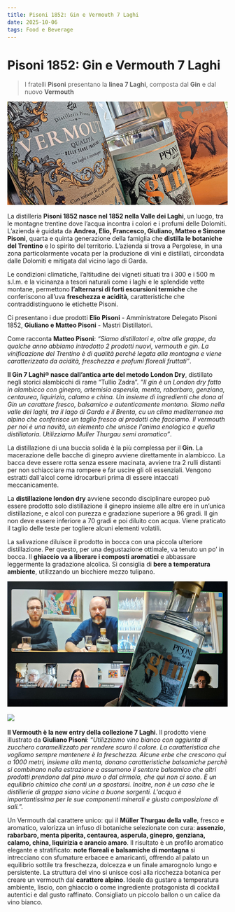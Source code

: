 ```yaml
---
title: Pisoni 1852: Gin e Vermouth 7 Laghi
date: 2025-10-06 
tags: Food e Beverage 
---
```


# Pisoni 1852: Gin e Vermouth 7 Laghi 

> I fratelli **Pisoni** presentano la **linea 7 Laghi**, composta dal **Gin** e dal nuovo **Vermouth** 
 
![](banner.jpg)

La distilleria **Pisoni 1852 nasce nel 1852  nella Valle dei Laghi**, un luogo, tra le montagne trentine dove l’acqua incontra i colori e i profumi delle Dolomiti. L’azienda è guidata da **Andrea, Elio, Francesco, Giuliano, Matteo e Simone Pisoni**, quarta e quinta generazione della famiglia che **distilla le botaniche del Trentino** e lo spirito del territorio. L’azienda si trova a Pergolese, in una zona particolarmente vocata per la produzione di vini e distillati, circondata dalle Dolomiti e mitigata dal vicino lago di Garda. 

Le condizioni climatiche, l’altitudine dei vigneti situati tra i 300 e i 500 m s.l.m. e la vicinanza a tesori naturali come i laghi e le splendide vette montane, permettono **l’alternarsi di forti escursioni termiche** che conferiscono all’uva **freschezza e acidità**, caratteristiche che contraddistinguono le etichette Pisoni.


Ci presentano i due prodotti **Elio Pisoni** - Amministratore Delegato Pisoni 1852, **Giuliano e Matteo Pisoni** - Mastri Distillatori.

Come racconta **Matteo Pisoni**: _“Siamo distillatori e, oltre alle grappe, da qualche anno abbiamo introdotto 2 prodotti nuovi, vermouth e gin. La vinificazione del Trentino è di qualità perché legata alla montagna e viene caratterizzata da acidità, freschezza e profumi floreali fruttati”_.

**Il Gin 7 Laghi® nasce dall’antica arte del metodo London Dry**, distillato negli storici alambicchi di rame “Tullio Zadra”. _”Il gin è un London dry fatto in alambicco con ginepro, artemisia asperula, menta, rabarbaro, genziana, centaurea, liquirizia, calamo e china. Un insieme di ingredienti che dona al Gin un carattere fresco, balsamico e autenticamente montano. Siamo nella valle dei laghi, tra il lago di Garda e il Brenta, cu un clima mediterraneo ma alpino che conferisce un taglio fresco ai prodotti che facciamo. Il vermouth per noi è una novità, un elemento che unisce l'anima enologica e quella distillatoria. Utilizziamo Muller Thurgau semi aromatico”_. 

La distillazione di una buccia solida è la più complessa per il **Gin**. La macerazione delle bacche di ginepro avviene direttamente in alambicco. La bacca deve essere rotta senza essere macinata, avviene tra 2 rulli distanti per non schiacciare ma rompere e far uscire gli oli essenziali. Vengono estratti dall'alcol come idrocarburi prima di essere intaccati meccanicamente.


La **distillazione london dry** avviene secondo disciplinare europeo può essere prodotto solo distillazione il ginepro insieme alle altre ere in un’unica distillazione, e alcol con purezza e gradazione superiore a 96 gradi. Il gin non deve essere inferiore a 70 gradi e poi diluito con acqua. Viene praticato il taglio delle teste per togliere alcuni elementi volatili.


La salivazione diluisce il prodotto in bocca con una piccola ulteriore distillazione. Per questo, per una degustazione ottimale, va tenuto un po’ in bocca. Il **ghiaccio va a liberare i composti aromatici** e abbassare leggermente la gradazione alcolica. Si consiglia di **bere a temperatura ambiente**, utilizzando un bicchiere mezzo tulipano.

![](5.jpg)

![](8.jpg)

**Il Vermouth è la new entry della collezione 7 Laghi**. Il prodotto viene illustrato da **Giuliano Pisoni**: “_Utilizziamo vino bianco con aggiunta di zucchero caramellizzato per rendere scuro il colore. La caratteristica che vogliamo sempre mantenere è la freschezza. Alcune erbe che crescono qui a 1000 metri, insieme alla menta, donano caratteristiche balsamiche perchè si combinano nella estrazione e assumono il sentore balsamico che altri prodotti prendono dal pino muro o dal cirmolo, che qui non ci sono. È un equilibrio chimico che conti un a spostarsi. Inoltre, non è un caso che le distillerie di grappa siano vicine a buone sorgenti. L'acqua è importantissima per le sue componenti minerali e giusta composizione di sali._”.


Un Vermouth dal carattere unico: qui il **Müller Thurgau della valle**,  fresco e aromatico, valorizza un infuso di botaniche selezionate con cura: **assenzio, rabarbaro, menta piperita, centaurea, asperula, ginepro, genziana, calamo, china, liquirizia e arancio amaro**. 
Il risultato è un profilo aromatico elegante e stratificato: **note floreali e balsamiche di montagna** si intrecciano con sfumature erbacee e amaricanti, offrendo al palato un equilibrio sottile tra freschezza, dolcezza e un finale amarognolo lungo e persistente.
La struttura del vino si unisce così alla ricchezza botanica per creare un vermouth dal **carattere alpino**. Ideale da gustare a temperatura ambiente, liscio, con ghiaccio o come ingrediente protagonista di cocktail autentici e dal gusto raffinato. Consigliato un piccolo ballon o un calice da vino bianco.

